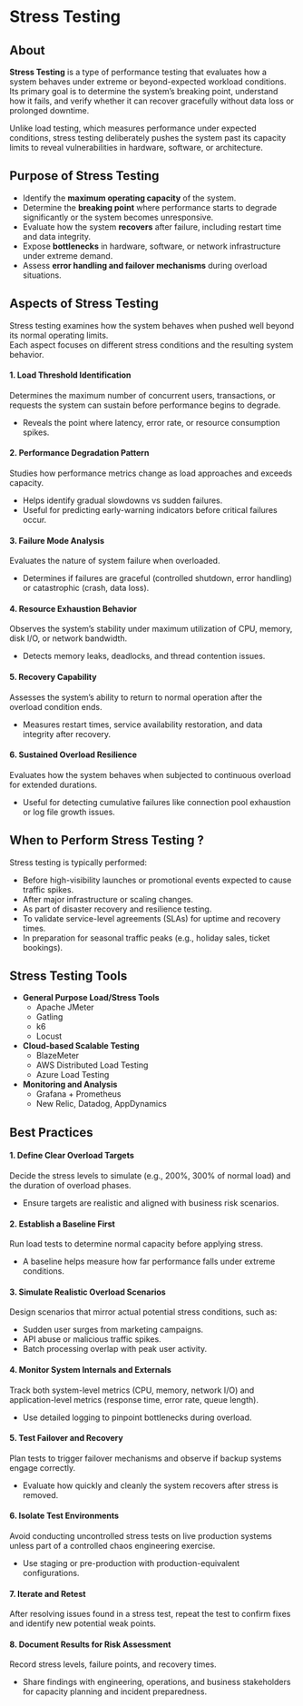 # Stress Testing

## About

**Stress Testing** is a type of performance testing that evaluates how a system behaves under extreme or beyond-expected workload conditions.\
Its primary goal is to determine the system’s breaking point, understand how it fails, and verify whether it can recover gracefully without data loss or prolonged downtime.

Unlike load testing, which measures performance under expected conditions, stress testing deliberately pushes the system past its capacity limits to reveal vulnerabilities in hardware, software, or architecture.

## Purpose of Stress Testing

* Identify the **maximum operating capacity** of the system.
* Determine the **breaking point** where performance starts to degrade significantly or the system becomes unresponsive.
* Evaluate how the system **recovers** after failure, including restart time and data integrity.
* Expose **bottlenecks** in hardware, software, or network infrastructure under extreme demand.
* Assess **error handling and failover mechanisms** during overload situations.

## Aspects of Stress Testing

Stress testing examines how the system behaves when pushed well beyond its normal operating limits.\
Each aspect focuses on different stress conditions and the resulting system behavior.

#### 1. **Load Threshold Identification**

Determines the maximum number of concurrent users, transactions, or requests the system can sustain before performance begins to degrade.

* Reveals the point where latency, error rate, or resource consumption spikes.

#### 2. **Performance Degradation Pattern**

Studies how performance metrics change as load approaches and exceeds capacity.

* Helps identify gradual slowdowns vs sudden failures.
* Useful for predicting early-warning indicators before critical failures occur.

#### 3. **Failure Mode Analysis**

Evaluates the nature of system failure when overloaded.

* Determines if failures are graceful (controlled shutdown, error handling) or catastrophic (crash, data loss).

#### 4. **Resource Exhaustion Behavior**

Observes the system’s stability under maximum utilization of CPU, memory, disk I/O, or network bandwidth.

* Detects memory leaks, deadlocks, and thread contention issues.

#### 5. **Recovery Capability**

Assesses the system’s ability to return to normal operation after the overload condition ends.

* Measures restart times, service availability restoration, and data integrity after recovery.

#### 6. **Sustained Overload Resilience**

Evaluates how the system behaves when subjected to continuous overload for extended durations.

* Useful for detecting cumulative failures like connection pool exhaustion or log file growth issues.

## When to Perform Stress Testing ?

Stress testing is typically performed:

* Before high-visibility launches or promotional events expected to cause traffic spikes.
* After major infrastructure or scaling changes.
* As part of disaster recovery and resilience testing.
* To validate service-level agreements (SLAs) for uptime and recovery times.
* In preparation for seasonal traffic peaks (e.g., holiday sales, ticket bookings).

## Stress Testing Tools

* **General Purpose Load/Stress Tools**
  * Apache JMeter
  * Gatling
  * k6
  * Locust
* **Cloud-based Scalable Testing**
  * BlazeMeter
  * AWS Distributed Load Testing
  * Azure Load Testing
* **Monitoring and Analysis**
  * Grafana + Prometheus
  * New Relic, Datadog, AppDynamics

## Best Practices

#### 1. **Define Clear Overload Targets**

Decide the stress levels to simulate (e.g., 200%, 300% of normal load) and the duration of overload phases.

* Ensure targets are realistic and aligned with business risk scenarios.

#### 2. **Establish a Baseline First**

Run load tests to determine normal capacity before applying stress.

* A baseline helps measure how far performance falls under extreme conditions.

#### 3. **Simulate Realistic Overload Scenarios**

Design scenarios that mirror actual potential stress conditions, such as:

* Sudden user surges from marketing campaigns.
* API abuse or malicious traffic spikes.
* Batch processing overlap with peak user activity.

#### 4. **Monitor System Internals and Externals**

Track both system-level metrics (CPU, memory, network I/O) and application-level metrics (response time, error rate, queue length).

* Use detailed logging to pinpoint bottlenecks during overload.

#### 5. **Test Failover and Recovery**

Plan tests to trigger failover mechanisms and observe if backup systems engage correctly.

* Evaluate how quickly and cleanly the system recovers after stress is removed.

#### 6. **Isolate Test Environments**

Avoid conducting uncontrolled stress tests on live production systems unless part of a controlled chaos engineering exercise.

* Use staging or pre-production with production-equivalent configurations.

#### 7. **Iterate and Retest**

After resolving issues found in a stress test, repeat the test to confirm fixes and identify new potential weak points.

#### 8. **Document Results for Risk Assessment**

Record stress levels, failure points, and recovery times.

* Share findings with engineering, operations, and business stakeholders for capacity planning and incident preparedness.
